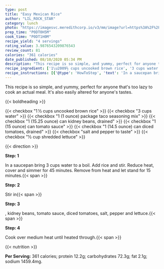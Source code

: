 ```yaml
---
type: post
title: "Easy Mexican Rice"
author: "LIL_ROCK_STAR"
category: lunch
photo: "https://imagesvc.meredithcorp.io/v3/mm/image?url=https%3A%2F%2Fimages.media-allrecipes.com%2Fuserphotos%2F416012.jpg"
prep_time: "P0DT0H5M"
cook_time: "P0DT1H0M"
recipe_yield: "4 servings"
rating_value: 3.9876543209876543
review_count: 81
calories: "361 calories"
date_published: 08/10/2020 05:34 PM
description: "This recipe is so simple, and yummy, perfect for anyone that's too lazy to cook an actual meal. It's also easily altered for anyone's tastes."
recipe_ingredient: ['1\u2009½ cups uncooked brown rice', '3 cups water', '1 (1 ounce) package taco seasoning mix', '1 (15.25 ounce) can kidney beans, drained', '1 (15 ounce) can tomato sauce', '1 (14.5 ounce) can diced tomatoes, drained', 'salt and pepper to taste', '½ cup shredded lettuce']
recipe_instructions: [{'@type': 'HowToStep', 'text': 'In a saucepan bring 3 cups water to a boil.  Add rice and stir. Reduce heat, cover and simmer for 45 minutes.  Remove from heat and let stand for 15 minutes.\n'}, {'@type': 'HowToStep', 'text': 'Stir in taco seasoning, kidney beans, tomato sauce, diced tomatoes, salt, pepper and lettuce.\n'}, {'@type': 'HowToStep', 'text': 'Cook over medium heat until heated through.\n'}]
---
```


This recipe is so simple, and yummy, perfect for anyone that's too lazy to cook an actual meal. It's also easily altered for anyone's tastes. 

{{< boldheading >}}

{{< checkbox "1 ½ cups uncooked brown rice" >}}
{{< checkbox "3 cups water" >}}
{{< checkbox "1 (1 ounce) package taco seasoning mix" >}}
{{< checkbox "1 (15.25 ounce) can kidney beans, drained" >}}
{{< checkbox "1 (15 ounce) can tomato sauce" >}}
{{< checkbox "1 (14.5 ounce) can diced tomatoes, drained" >}}
{{< checkbox "salt and pepper to taste" >}}
{{< checkbox "½ cup shredded lettuce" >}}


{{< direction >}}

**Step: 1**

In a saucepan bring 3 cups water to a boil.  Add rice and stir. Reduce heat, cover and simmer for 45 minutes.  Remove from heat and let stand for 15 minutes.{{< span >}}

**Step: 2**

Stir in{{< span >}}

**Step: 3**

, kidney beans, tomato sauce, diced tomatoes, salt, pepper and lettuce.{{< span >}}

**Step: 4**

Cook over medium heat until heated through.{{< span >}}

{{< nutrition >}}

**Per Serving:** 361 calories; protein 12.2g; carbohydrates 72.3g; fat 2.1g; sodium 1459.4mg.